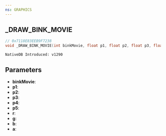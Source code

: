 ```yaml
---
ns: GRAPHICS
---
```

## _DRAW_BINK_MOVIE

```c
// 0x7118E83EEB9F7238
void _DRAW_BINK_MOVIE(int binkMovie, float p1, float p2, float p3, float p4, float p5, int r, int g, int b, int a);
```

```
NativeDB Introduced: v1290
```

## Parameters
* **binkMovie**:
* **p1**:
* **p2**:
* **p3**:
* **p4**:
* **p5**:
* **r**:
* **g**:
* **b**:
* **a**:
